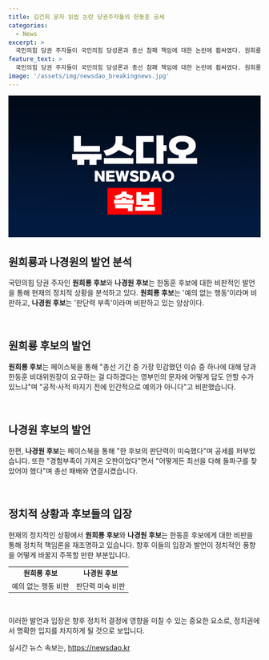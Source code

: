 ```yaml
---
title: 김건희 문자 읽씹 논란 당권주자들의 한동훈 공세
categories:
  - News
excerpt: >
  국민의힘 당권 주자들이 국민의힘 당성론과 총선 참패 책임에 대한 논란에 휩싸였다. 원희룡 후보는 김건희 여사의 문자를 무시한 의혹을 받으며 비난을 받았고, 나경원 후보는 한동훈 후보의 판단력 부족을 지적하며 공세를 펼쳤다. 한동훈 후보는 예의 아냐라며 반박했고, 원 후보는 절윤 틀리지 않아라는 비판을 했다. 나 후보는 한 후보에게 사과를 촉구했다. 이를 통해 당 내부 갈등이 공개화되고 있는 상황이다.
feature_text: >
  국민의힘 당권 주자들이 국민의힘 당성론과 총선 참패 책임에 대한 논란에 휩싸였다. 원희룡 후보는 김건희 여사의 문자를 무시한 의혹을 받으며 비난을 받았고, 나경원 후보는 한동훈 후보의 판단력 부족을 지적하며 공세를 펼쳤다. 한동훈 후보는 예의 아냐라며 반박했고, 원 후보는 절윤 틀리지 않아라는 비판을 했다. 나 후보는 한 후보에게 사과를 촉구했다. 이를 통해 당 내부 갈등이 공개화되고 있는 상황이다.
image: '/assets/img/newsdao_breakingnews.jpg'
---
```


<p><img src="/assets/img/newsdao_breakingnews.jpg" alt="ontimetimes 속보" /></p>

<h2 data-ke-size="size26">원희룡과 나경원의 발언 분석</h2>

<p>국민의힘 당권 주자인 <b>원희룡 후보</b>와 <b>나경원 후보</b>는 한동훈 후보에 대한 비판적인 발언을 통해 현재의 정치적 상황을 분석하고 있다. <b>원희룡 후보</b>는 '예의 없는 행동'이라며 비판하고, <b>나경원 후보</b>는 '판단력 부족'이라며 비판하고 있는 양상이다.</p>

<p data-ke-size="size16">&nbsp;</p>

<h2 data-ke-size="size26">원희룡 후보의 발언</h2>

<p><b>원희룡 후보</b>는 페이스북을 통해 "총선 기간 중 가장 민감했던 이슈 중 하나에 대해 당과 한동훈 비대위원장이 요구하는 걸 다하겠다는 영부인의 문자에 어떻게 답도 안할 수가 있느냐"며 "공적·사적 따지기 전에 인간적으로 예의가 아니다"고 비판했습니다.</p>

<p data-ke-size="size16">&nbsp;</p>

<h2 data-ke-size="size26">나경원 후보의 발언</h2>

<p>한편, <b>나경원 후보</b>는 페이스북을 통해 "한 후보의 판단력이 미숙했다"며 공세를 퍼부었습니다. 또한 "경험부족이 가져온 오판이었다"면서 "어떻게든 최선을 다해 돌파구를 찾았어야 했다"며 총선 패배와 연결시켰습니다.</p>

<p data-ke-size="size16">&nbsp;</p>

<h2 data-ke-size="size26">정치적 상황과 후보들의 입장</h2>

<p>현재의 정치적인 상황에서 <b>원희룡 후보</b>와 <b>나경원 후보</b>는 한동훈 후보에게 대한 비판을 통해 정치적 책임론을 재조명하고 있습니다. 향후 이들의 입장과 발언이 정치적인 풍향을 어떻게 바꿀지 주목할 만한 부분입니다.</p>

<table>
    <tr>
        <td style="text-align: center; height: 17px;"><b>원희룡 후보</b></td>
        <td style="text-align: center; height: 17px;"><b>나경원 후보</b></td>
    </tr>
    <tr>
        <td style="text-align: center; height: 17px;">예의 없는 행동 비판</td>
        <td style="text-align: center; height: 17px;">판단력 미숙 비판</td>
    </tr>
</table>

<p data-ke-size="size16">&nbsp;</p>

<p>이러한 발언과 입장은 향후 정치적 결정에 영향을 미칠 수 있는 중요한 요소로, 정치권에서 명확한 입지를 차지하게 될 것으로 보입니다.</p>
실시간 뉴스 속보는, <a href="https://newsdao.kr" rel="dofollow">https://newsdao.kr</a>


